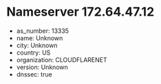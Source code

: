 # Nameserver 172.64.47.12

* as_number: 13335
* name: Unknown
* city: Unknown
* country: US
* organization: CLOUDFLARENET
* version: Unknown
* dnssec: true
